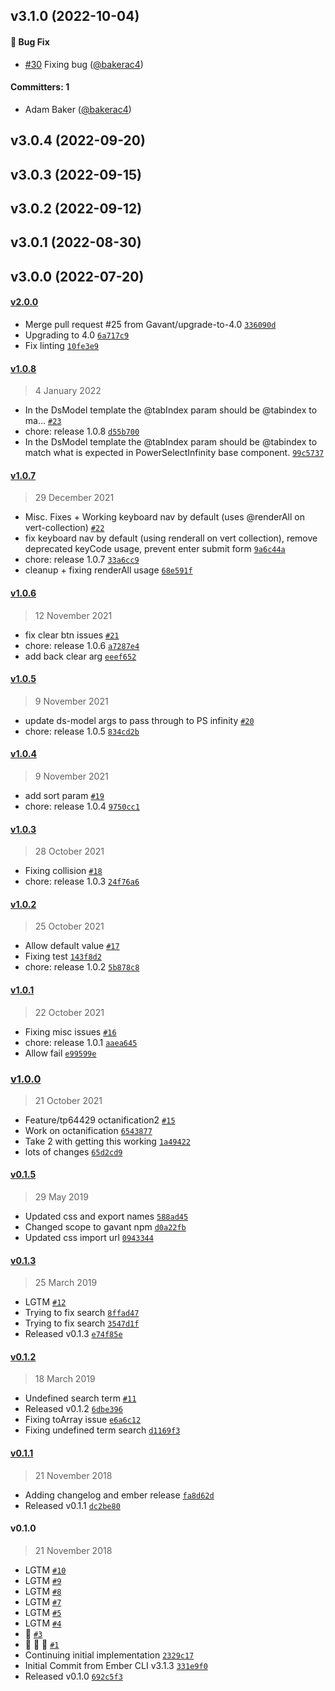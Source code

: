 
## v3.1.0 (2022-10-04)

#### :bug: Bug Fix
* [#30](https://github.com/Gavant/ember-power-select-infinity/pull/30) Fixing bug ([@bakerac4](https://github.com/bakerac4))

#### Committers: 1
- Adam Baker ([@bakerac4](https://github.com/bakerac4))

## v3.0.4 (2022-09-20)

## v3.0.3 (2022-09-15)

## v3.0.2 (2022-09-12)

## v3.0.1 (2022-08-30)

## v3.0.0 (2022-07-20)

#### [v2.0.0](https://github.com/Gavant/ember-power-select-infinity/compare/v1.0.8...v2.0.0)

-   Merge pull request #25 from Gavant/upgrade-to-4.0 [`336090d`](https://github.com/Gavant/ember-power-select-infinity/commit/336090dec912f03a0e4c5f7b1dcaac3a3145441c)
-   Upgrading to 4.0 [`6a717c9`](https://github.com/Gavant/ember-power-select-infinity/commit/6a717c97a8e2aac84634a94c8430defa3ce23282)
-   Fix linting [`10fe3e9`](https://github.com/Gavant/ember-power-select-infinity/commit/10fe3e9e8b8b3498e1d1ee3c440978616c3f18aa)

#### [v1.0.8](https://github.com/Gavant/ember-power-select-infinity/compare/v1.0.7...v1.0.8)

> 4 January 2022

-   In the DsModel template the @tabIndex param should be @tabindex to ma… [`#23`](https://github.com/Gavant/ember-power-select-infinity/pull/23)
-   chore: release 1.0.8 [`d55b700`](https://github.com/Gavant/ember-power-select-infinity/commit/d55b70036b2ac247485c492dd8c5961f62cc2be3)
-   In the DsModel template the @tabIndex param should be @tabindex to match what is expected in PowerSelectInfinity base component. [`99c5737`](https://github.com/Gavant/ember-power-select-infinity/commit/99c57370ac3c79443a7729169bdd3e187ad05da8)

#### [v1.0.7](https://github.com/Gavant/ember-power-select-infinity/compare/v1.0.6...v1.0.7)

> 29 December 2021

-   Misc. Fixes + Working keyboard nav by default (uses @renderAll on vert-collection) [`#22`](https://github.com/Gavant/ember-power-select-infinity/pull/22)
-   fix keyboard nav by default (using renderall on vert collection), remove deprecated keyCode usage, prevent enter submit form [`9a6c44a`](https://github.com/Gavant/ember-power-select-infinity/commit/9a6c44a44041ab2f606ea6485525ca58a84946b8)
-   chore: release 1.0.7 [`33a6cc9`](https://github.com/Gavant/ember-power-select-infinity/commit/33a6cc9da6ecd5faf7fe3939eb60c2406a6c524f)
-   cleanup + fixing renderAll usage [`68e591f`](https://github.com/Gavant/ember-power-select-infinity/commit/68e591f1bbe12853e3f612e76cc9d60e96985511)

#### [v1.0.6](https://github.com/Gavant/ember-power-select-infinity/compare/v1.0.5...v1.0.6)

> 12 November 2021

-   fix clear btn issues [`#21`](https://github.com/Gavant/ember-power-select-infinity/pull/21)
-   chore: release 1.0.6 [`a7287e4`](https://github.com/Gavant/ember-power-select-infinity/commit/a7287e4f12cfa8d7a6207d5595e33e73f322870f)
-   add back clear arg [`eeef652`](https://github.com/Gavant/ember-power-select-infinity/commit/eeef6528dceeb521e167000aa41ce2a06851385c)

#### [v1.0.5](https://github.com/Gavant/ember-power-select-infinity/compare/v1.0.4...v1.0.5)

> 9 November 2021

-   update ds-model args to pass through to PS infinity [`#20`](https://github.com/Gavant/ember-power-select-infinity/pull/20)
-   chore: release 1.0.5 [`834cd2b`](https://github.com/Gavant/ember-power-select-infinity/commit/834cd2b9de7f043e86a73eef136ca726043a5a36)

#### [v1.0.4](https://github.com/Gavant/ember-power-select-infinity/compare/v1.0.3...v1.0.4)

> 9 November 2021

-   add sort param [`#19`](https://github.com/Gavant/ember-power-select-infinity/pull/19)
-   chore: release 1.0.4 [`9750cc1`](https://github.com/Gavant/ember-power-select-infinity/commit/9750cc1e8c27e8d468ff9d9b77b45a56602d1e34)

#### [v1.0.3](https://github.com/Gavant/ember-power-select-infinity/compare/v1.0.2...v1.0.3)

> 28 October 2021

-   Fixing collision [`#18`](https://github.com/Gavant/ember-power-select-infinity/pull/18)
-   chore: release 1.0.3 [`24f76a6`](https://github.com/Gavant/ember-power-select-infinity/commit/24f76a64d6a8d2d5634bbbb949ab81c91ae06a04)

#### [v1.0.2](https://github.com/Gavant/ember-power-select-infinity/compare/v1.0.1...v1.0.2)

> 25 October 2021

-   Allow default value [`#17`](https://github.com/Gavant/ember-power-select-infinity/pull/17)
-   Fixing test [`143f8d2`](https://github.com/Gavant/ember-power-select-infinity/commit/143f8d292bca5e00fdccb3f7e554e6eb38ab7b41)
-   chore: release 1.0.2 [`5b878c8`](https://github.com/Gavant/ember-power-select-infinity/commit/5b878c8c8e14cc7011f8d65944ab997bfa24412d)

#### [v1.0.1](https://github.com/Gavant/ember-power-select-infinity/compare/v1.0.0...v1.0.1)

> 22 October 2021

-   Fixing misc issues [`#16`](https://github.com/Gavant/ember-power-select-infinity/pull/16)
-   chore: release 1.0.1 [`aaea645`](https://github.com/Gavant/ember-power-select-infinity/commit/aaea645ae04e1c536019ee4701456b50b0977147)
-   Allow fail [`e99599e`](https://github.com/Gavant/ember-power-select-infinity/commit/e99599e4fd1c3d057ea17e1ad01e4884332976af)

### [v1.0.0](https://github.com/Gavant/ember-power-select-infinity/compare/v0.1.5...v1.0.0)

> 21 October 2021

-   Feature/tp64429 octanification2 [`#15`](https://github.com/Gavant/ember-power-select-infinity/pull/15)
-   Work on octanification [`6543877`](https://github.com/Gavant/ember-power-select-infinity/commit/654387758ccc8b2309edd8fbee959f63aa9c5f22)
-   Take 2 with getting this working [`1a49422`](https://github.com/Gavant/ember-power-select-infinity/commit/1a49422fea5996929c1ceb6078c0a37d0c40bca7)
-   lots of changes [`65d2cd9`](https://github.com/Gavant/ember-power-select-infinity/commit/65d2cd905a8d8c12041d4f3deaa81a96fb378fab)

#### [v0.1.5](https://github.com/Gavant/ember-power-select-infinity/compare/v0.1.3...v0.1.5)

> 29 May 2019

-   Updated css and export names [`588ad45`](https://github.com/Gavant/ember-power-select-infinity/commit/588ad4591b625a6cd93a50ff78560a883a761de6)
-   Changed scope to gavant npm [`d0a22fb`](https://github.com/Gavant/ember-power-select-infinity/commit/d0a22fb196136525e955f5be6772ae7bab975ea2)
-   Updated css import url [`0943344`](https://github.com/Gavant/ember-power-select-infinity/commit/09433447defc2659f6c0f81c276355ee8914d7a1)

#### [v0.1.3](https://github.com/Gavant/ember-power-select-infinity/compare/v0.1.2...v0.1.3)

> 25 March 2019

-   LGTM [`#12`](https://github.com/Gavant/ember-power-select-infinity/pull/12)
-   Trying to fix search [`8ffad47`](https://github.com/Gavant/ember-power-select-infinity/commit/8ffad4715d1d1ec929ab9699534a3798d1cbefdd)
-   Trying to fix search [`3547d1f`](https://github.com/Gavant/ember-power-select-infinity/commit/3547d1f5c23ccfca4d451d70e4078676232af836)
-   Released v0.1.3 [`e74f85e`](https://github.com/Gavant/ember-power-select-infinity/commit/e74f85e91bc6a23c0cbb1a5c8ecec958e171408f)

#### [v0.1.2](https://github.com/Gavant/ember-power-select-infinity/compare/v0.1.1...v0.1.2)

> 18 March 2019

-   Undefined search term [`#11`](https://github.com/Gavant/ember-power-select-infinity/pull/11)
-   Released v0.1.2 [`6dbe396`](https://github.com/Gavant/ember-power-select-infinity/commit/6dbe396b32a8be94de1cf3d0f080e44ff8952ed3)
-   Fixing toArray issue [`e6a6c12`](https://github.com/Gavant/ember-power-select-infinity/commit/e6a6c121e320cedcfc77e30c7d2a7ac392fa6650)
-   Fixing undefined term search [`d1169f3`](https://github.com/Gavant/ember-power-select-infinity/commit/d1169f3535375c9a44a7b595d6e851cdc8716645)

#### [v0.1.1](https://github.com/Gavant/ember-power-select-infinity/compare/v0.1.0...v0.1.1)

> 21 November 2018

-   Adding changelog and ember release [`fa8d62d`](https://github.com/Gavant/ember-power-select-infinity/commit/fa8d62de24e9af3fc0979aea8ee29aa80b2f9169)
-   Released v0.1.1 [`dc2be80`](https://github.com/Gavant/ember-power-select-infinity/commit/dc2be80e51b4165f717088169d49b487e731806f)

#### v0.1.0

> 21 November 2018

-   LGTM [`#10`](https://github.com/Gavant/ember-power-select-infinity/pull/10)
-   LGTM [`#9`](https://github.com/Gavant/ember-power-select-infinity/pull/9)
-   LGTM [`#8`](https://github.com/Gavant/ember-power-select-infinity/pull/8)
-   LGTM [`#7`](https://github.com/Gavant/ember-power-select-infinity/pull/7)
-   LGTM [`#5`](https://github.com/Gavant/ember-power-select-infinity/pull/5)
-   LGTM [`#4`](https://github.com/Gavant/ember-power-select-infinity/pull/4)
-   🚀 [`#3`](https://github.com/Gavant/ember-power-select-infinity/pull/3)
-   🚀 🚀 🚀 [`#1`](https://github.com/Gavant/ember-power-select-infinity/pull/1)
-   Continuing initial implementation [`2329c17`](https://github.com/Gavant/ember-power-select-infinity/commit/2329c17aadb50a9b4a942bd1acf7af98332bd316)
-   Initial Commit from Ember CLI v3.1.3 [`331e9f0`](https://github.com/Gavant/ember-power-select-infinity/commit/331e9f09bdc08a04ff6e2ac61b92b6258d31a4ea)
-   Released v0.1.0 [`692c5f3`](https://github.com/Gavant/ember-power-select-infinity/commit/692c5f3868aef66af094470a185db60dc152bf95)

